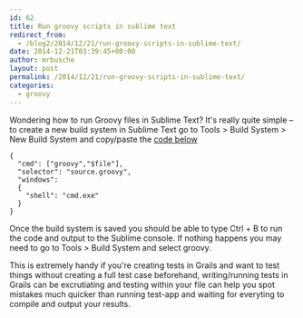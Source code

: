 ```yaml
---
id: 62
title: Run groovy scripts in sublime text
redirect_from:
  - /blog2/2014/12/21/run-groovy-scripts-in-sublime-text/
date: 2014-12-21T03:39:45+00:00
author: mrbusche
layout: post
permalink: /2014/12/21/run-groovy-scripts-in-sublime-text/
categories:
  - groovy
---
```


Wondering how to run Groovy files in Sublime Text? It's really quite simple &#8211; to create a new build system in Sublime Text go to Tools > Build System > New Build System and copy/paste the [code below](https://gist.github.com/kdabir/2203530)

    {
      "cmd": ["groovy","$file"],
      "selector": "source.groovy",
      "windows":
      {
        "shell": "cmd.exe"
      }
    }

Once the build system is saved you should be able to type Ctrl + B to run the code and output to the Sublime console. If nothing happens you may need to go to Tools > Build System and select groovy.

This is extremely handy if you're creating tests in Grails and want to test things without creating a full test case beforehand, writing/running tests in Grails can be excrutiating and testing within your file can help you spot mistakes much quicker than running test-app and waiting for everyting to compile and output your results.
